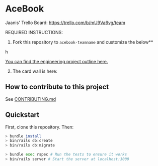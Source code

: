 # AceBook

Jaanis' Trello Board:
https://trello.com/b/mU9Va6vg/team

REQUIRED INSTRUCTIONS:

1. Fork this repository to `acebook-teamname` and customize
the below**

h

[You can find the engineering project outline here.](https://github.com/makersacademy/course/tree/master/engineering_projects/rails)

2. The card wall is here: <please update>

## How to contribute to this project
See [CONTRIBUTING.md](CONTRIBUTING.md)

## Quickstart

First, clone this repository. Then:

```bash
> bundle install
> bin/rails db:create
> bin/rails db:migrate

> bundle exec rspec # Run the tests to ensure it works
> bin/rails server # Start the server at localhost:3000
```
